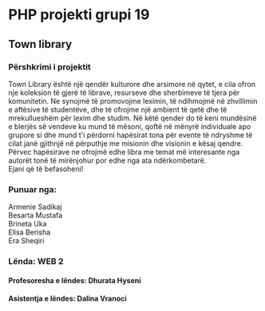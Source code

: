 # PHP projekti grupi 19
## Town library

### Përshkrimi i projektit 
Town Library është një qendër kulturore dhe arsimore në qytet, e cila ofron nje koleksion të gjerë të librave, resurseve dhe sherbimeve të tjera për komunitetin. Ne synojmë të promovojme leximin, të ndihmojmë në zhvillimin e aftësive të studentëve, dhe të ofrojme një ambient të qetë dhe të mrekullueshëm për lexim dhe studim. Në këtë qender do të keni mundësinë e blerjës së vendeve ku mund të mësoni, qoftë në mënyrë individuale apo grupore si dhe mund t'i përdorni hapësirat tona për evente të ndryshme të cilat janë gjithnjë në përputhje me misionin dhe visionin e kësaj qendre. Përvec hapësirave ne ofrojmë edhe libra me temat më interesante nga autorët tonë të mirënjohur por edhe nga ata ndërkombetarë. <br>
Ejani që të befasoheni! <br>

### Punuar nga:
Armenie Sadikaj  <br>
Besarta Mustafa <br>
Brineta Uka <br>
Elisa Berisha <br>
Era Sheqiri

### Lënda: WEB 2
#### Profesoresha e lëndes: Dhurata Hyseni
#### Asistentja e lëndes: Dalina  Vranoci
